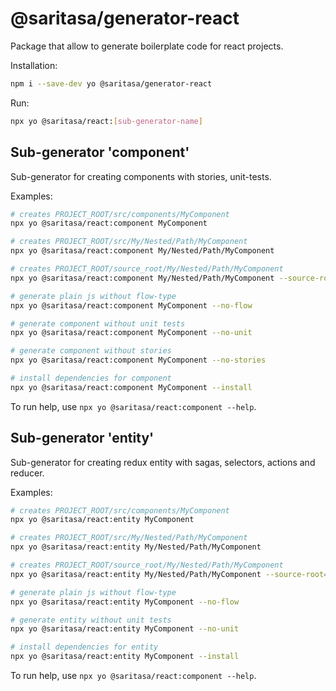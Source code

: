 # @saritasa/generator-react

Package that allow to generate boilerplate code for react projects.

Installation:
```bash
npm i --save-dev yo @saritasa/generator-react
```

Run:
```bash
npx yo @saritasa/react:[sub-generator-name]
```


## Sub-generator 'component'

Sub-generator for creating components with stories, unit-tests.

Examples:
```bash
# creates PROJECT_ROOT/src/components/MyComponent
npx yo @saritasa/react:component MyComponent

# creates PROJECT_ROOT/src/My/Nested/Path/MyComponent
npx yo @saritasa/react:component My/Nested/Path/MyComponent

# creates PROJECT_ROOT/source_root/My/Nested/Path/MyComponent
npx yo @saritasa/react:component My/Nested/Path/MyComponent --source-root=source_root

# generate plain js without flow-type
npx yo @saritasa/react:component MyComponent --no-flow

# generate component without unit tests
npx yo @saritasa/react:component MyComponent --no-unit

# generate component without stories
npx yo @saritasa/react:component MyComponent --no-stories

# install dependencies for component
npx yo @saritasa/react:component MyComponent --install
```

To run help, use `npx yo @saritasa/react:component --help`.


## Sub-generator 'entity'

Sub-generator for creating redux entity with sagas, selectors, actions and reducer.

Examples:
```bash
# creates PROJECT_ROOT/src/components/MyComponent
npx yo @saritasa/react:entity MyComponent

# creates PROJECT_ROOT/src/My/Nested/Path/MyComponent
npx yo @saritasa/react:entity My/Nested/Path/MyComponent

# creates PROJECT_ROOT/source_root/My/Nested/Path/MyComponent
npx yo @saritasa/react:entity My/Nested/Path/MyComponent --source-root=source_root

# generate plain js without flow-type
npx yo @saritasa/react:entity MyComponent --no-flow

# generate entity without unit tests
npx yo @saritasa/react:entity MyComponent --no-unit

# install dependencies for entity
npx yo @saritasa/react:entity MyComponent --install
```

To run help, use `npx yo @saritasa/react:component --help`.
